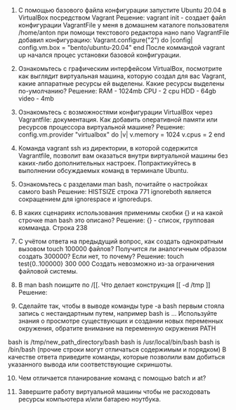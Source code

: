 1. С помощью базового файла конфигурации запустите Ubuntu 20.04 в VirtualBox посредством Vagrant
    Решение:
    vagrant init - создает файл конфигурации VagrantFile у меня в домашнем каталоге пользователя /home/anton
    при помощи текстового редактора нано nano VagrantFile добавил конфигурацию: 
    Vagrant.configure("2") do |config|
 	    config.vm.box = "bento/ubuntu-20.04"
     end
    После коммандой vagrant up начался процес установки базовой конфигурации.

2. Ознакомьтесь с графическим интерфейсом VirtualBox, посмотрите как выглядит виртуальная машина, которую создал для вас Vagrant, какие аппаратные ресурсы ей выделены. Какие ресурсы выделены по-умолчанию?
    Решение:
    RAM - 1024mb
    CPU - 2 cpu
    HDD - 64gb
    video - 4mb

3. Ознакомьтесь с возможностями конфигурации VirtualBox через Vagrantfile: документация. Как добавить оперативной памяти или ресурсов процессора виртуальной машине?
    Решение:
     config.vm.provider "virtualbox" do |v|
      v.memory = 1024
      v.cpus = 2
     end


4. Команда vagrant ssh из директории, в которой содержится Vagrantfile, позволит вам оказаться внутри виртуальной машины без каких-либо дополнительных настроек. Попрактикуйтесь в выполнении обсуждаемых команд в терминале Ubuntu.

5. Ознакомьтесь с разделами man bash, почитайте о настройках самого bash
Решение:
    HISTSIZE строка 771
    ignoreboth является сокращением для ignorespace и ignoredups.

6. В каких сценариях использования применимы скобки {} и на какой строчке man bash это описано?
Решение:
    {} - список, групповая комманда. Строка 238

7. С учётом ответа на предыдущий вопрос, как создать однократным вызовом touch 100000 файлов? Получится ли аналогичным образом создать 300000? Если нет, то почему?
Решение: touch test{0..100000}
    300 000 Создать невозможно из-за ограничения файловой системы.

8. В man bash поищите по /\[\[. Что делает конструкция [[ -d /tmp ]]
Решение: 


9. Сделайте так, чтобы в выводе команды type -a bash первым стояла запись с нестандартным путем, например bash is ... Используйте знания о просмотре существующих и создании новых переменных окружения, обратите внимание на переменную окружения PATH

bash is /tmp/new_path_directory/bash
bash is /usr/local/bin/bash
bash is /bin/bash
(прочие строки могут отличаться содержимым и порядком) В качестве ответа приведите команды, которые позволили вам добиться указанного вывода или соответствующие скриншоты.

10. Чем отличается планирование команд с помощью batch и at?

11. Завершите работу виртуальной машины чтобы не расходовать ресурсы компьютера и/или батарею ноутбука.
